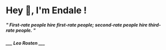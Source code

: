 <h1 title="head"> Hey 👋, I'm Endale !</h1>

**<h5><i>" First-rate people hire first-rate people; second-rate people hire third-rate people. "</i></h5>**

*<b>___ Leo Rosten ___</b>*

